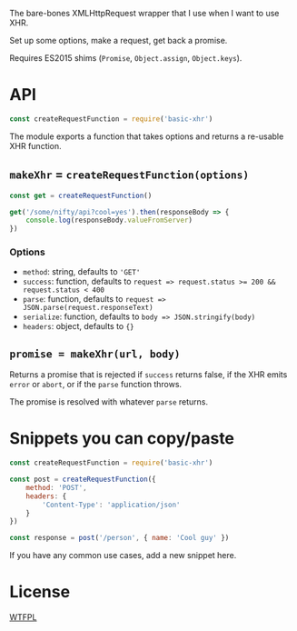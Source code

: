 The bare-bones XMLHttpRequest wrapper that I use when I want to use XHR.

Set up some options, make a request, get back a promise.

Requires ES2015 shims (`Promise`, `Object.assign`, `Object.keys`).

# API

```js
const createRequestFunction = require('basic-xhr')
```

The module exports a function that takes options and returns a re-usable XHR function.

## `makeXhr` = `createRequestFunction(options)`

```js
const get = createRequestFunction()

get('/some/nifty/api?cool=yes').then(responseBody => {
	console.log(responseBody.valueFromServer)
})
```

### Options

- `method`: string, defaults to `'GET'`
- `success`: function, defaults to `request => request.status >= 200 && request.status < 400`
- `parse`: function, defaults to `request => JSON.parse(request.responseText)`
- `serialize`: function, defaults to `body => JSON.stringify(body)`
- `headers`: object, defaults to `{}`

## `promise = makeXhr(url, body)`

Returns a promise that is rejected if `success` returns false, if the XHR emits `error` or `abort`, or if the `parse` function throws.

The promise is resolved with whatever `parse` returns.

# Snippets you can copy/paste

```js
const createRequestFunction = require('basic-xhr')

const post = createRequestFunction({
	method: 'POST',
	headers: {
		'Content-Type': 'application/json'
	}
})

const response = post('/person', { name: 'Cool guy' })
```

If you have any common use cases, add a new snippet here.

# License

[WTFPL](http://wtfpl2.com)
